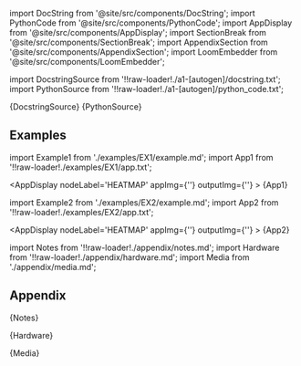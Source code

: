 
[//]: # 'Custom component imports'

import DocString from '@site/src/components/DocString';
import PythonCode from '@site/src/components/PythonCode';
import AppDisplay from '@site/src/components/AppDisplay';
import SectionBreak from '@site/src/components/SectionBreak';
import AppendixSection from '@site/src/components/AppendixSection';
import LoomEmbedder from '@site/src/components/LoomEmbedder';

[//]: # 'Docstring'

import DocstringSource from '!!raw-loader!./a1-[autogen]/docstring.txt';
import PythonSource from '!!raw-loader!./a1-[autogen]/python_code.txt';

<DocString>{DocstringSource}</DocString>
<PythonCode GLink='VISUALIZERS/PLOTLY/HEATMAP/HEATMAP.py'>{PythonSource}</PythonCode>

<SectionBreak />

    

[//]: # 'Examples'

## Examples

import Example1 from './examples/EX1/example.md';
import App1 from '!!raw-loader!./examples/EX1/app.txt';



<AppDisplay 
    nodeLabel='HEATMAP'
    appImg={''}
    outputImg={''}
    >
    {App1}
</AppDisplay>

<Example1 />

import Example2 from './examples/EX2/example.md';
import App2  from '!!raw-loader!./examples/EX2/app.txt';


<AppDisplay 
    nodeLabel='HEATMAP'
    appImg={''}
    outputImg={''}
    >
    {App2}
</AppDisplay>

<Example2 />

<SectionBreak />
  
    

[//]: # 'Appendix'

import Notes from '!!raw-loader!./appendix/notes.md';
import Hardware from '!!raw-loader!./appendix/hardware.md';
import Media from './appendix/media.md';

## Appendix

<AppendixSection index={0} folderPath='nodes/VISUALIZERS/PLOTLY/HEATMAP/appendix/'>{Notes}</AppendixSection>

<AppendixSection index={1} folderPath='nodes/VISUALIZERS/PLOTLY/HEATMAP/appendix/'>{Hardware}</AppendixSection>

<AppendixSection index={2} folderPath='nodes/VISUALIZERS/PLOTLY/HEATMAP/appendix/'>{Media}</AppendixSection>


